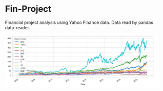 # Fin-Project
Financial project analysis using Yahoo Finance data.
Data read by pandas data-reader.

![Stock Chart!](stock.png "Stock Chart")

